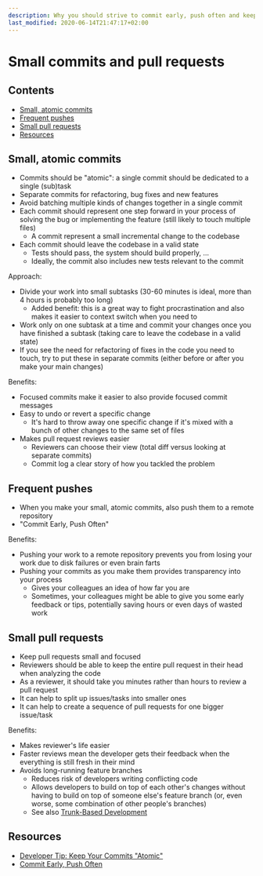 ```yaml
---
description: Why you should strive to commit early, push often and keep pull requests small
last_modified: 2020-06-14T21:47:17+02:00
---
```


# Small commits and pull requests

## Contents

-   [Small, atomic commits](#small-atomic-commits)
-   [Frequent pushes](#frequent-pushes)
-   [Small pull requests](#small-pull-requests)
-   [Resources](#resources)

## Small, atomic commits

-   Commits should be "atomic": a single commit should be dedicated to a single (sub)task
-   Separate commits for refactoring, bug fixes and new features
-   Avoid batching multiple kinds of changes together in a single commit
-   Each commit should represent one step forward in your process of solving the bug or implementing the feature (still likely to touch multiple files)
    -   A commit represent a small incremental change to the codebase
-   Each commit should leave the codebase in a valid state
    -   Tests should pass, the system should build properly, ...
    -   Ideally, the commit also includes new tests relevant to the commit

Approach:

-   Divide your work into small subtasks (30-60 minutes is ideal, more than 4 hours is probably too long)
    -   Added benefit: this is a great way to fight procrastination and also makes it easier to context switch when you need to
-   Work only on one subtask at a time and commit your changes once you have finished a subtask (taking care to leave the codebase in a valid state)
-   If you see the need for refactoring of fixes in the code you need to touch, try to put these in separate commits (either before or after you make your main changes)

Benefits:

-   Focused commits make it easier to also provide focused commit messages
-   Easy to undo or revert a specific change
    -   It's hard to throw away one specific change if it's mixed with a bunch of other changes to the same set of files
-   Makes pull request reviews easier
    -   Reviewers can choose their view (total diff versus looking at separate commits)
    -   Commit log a clear story of how you tackled the problem

## Frequent pushes

-   When you make your small, atomic commits, also push them to a remote repository
-   "Commit Early, Push Often"

Benefits:

-   Pushing your work to a remote repository prevents you from losing your work due to disk failures or even brain farts
-   Pushing your commits as you make them provides transparency into your process
    -   Gives your colleagues an idea of how far you are
    -   Sometimes, your colleagues might be able to give you some early feedback or tips, potentially saving hours or even days of wasted work

## Small pull requests

-   Keep pull requests small and focused
-   Reviewers should be able to keep the entire pull request in their head when analyzing the code
-   As a reviewer, it should take you minutes rather than hours to review a pull request
-   It can help to split up issues/tasks into smaller ones
-   It can help to create a sequence of pull requests for one bigger issue/task

Benefits:

-   Makes reviewer's life easier
-   Faster reviews mean the developer gets their feedback when the everything is still fresh in their mind
-   Avoids long-running feature branches
    -   Reduces risk of developers writing conflicting code
    -   Allows developers to build on top of each other's changes without having to build on top of someone else's feature branch (or, even worse, some combination of other people's branches)
    -   See also [Trunk-Based Development](./Trunk-Based-Development.md)

## Resources

-   [Developer Tip: Keep Your Commits "Atomic"](https://www.freshconsulting.com/atomic-commits/)
-   [Commit Early, Push Often](https://www.worklytics.co/commit-early-push-often/)
